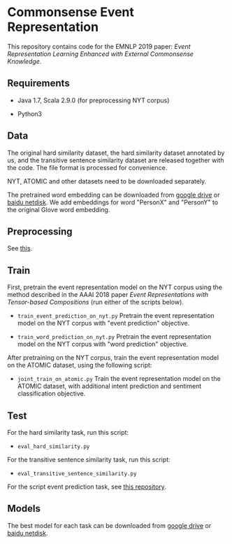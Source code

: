 # Commonsense Event Representation

This repository contains code for the EMNLP 2019 paper: *Event Representation Learning Enhanced with External Commonsense Knowledge*.

## Requirements

- Java 1.7, Scala 2.9.0 (for preprocessing NYT corpus)

- Python3

## Data

The original hard similarity dataset, the hard similarity dataset annotated by us, and the transitive sentence similarity dataset are released together with the code. The file format is processed for convenience.

NYT, ATOMIC and other datasets need to be downloaded separately.

The pretrained word embedding can be downloaded from [google drive](https://drive.google.com/open?id=1Jw-X-mVci5VbKg0Gl0ZRRwhgfgyiZ7Vc) or [baidu netdisk](https://pan.baidu.com/s/1VqGYRuLwEXhK9QXoOboAsg). We add embeddings for word "PersonX" and "PersonY" to the original Glove word embedding.

## Preprocessing

See [this](https://github.com/MagiaSN/CommonsenseERL_EMNLP_2019/blob/master/preproc/README.md).

## Train

First, pretrain the event representation model on the NYT corpus using the method described in the AAAI 2018 paper *Event Representations with Tensor-based Compositions* (run either of the scripts below).

- `train_event_prediction_on_nyt.py` Pretrain the event representation model on the NYT corpus with "event prediction" objective.

- `train_word_prediction_on_nyt.py` Pretrain the event representation model on the NYT corpus with "word prediction" objective.

After pretraining on the NYT corpus, train the event representation model on the ATOMIC dataset, using the following script:

- `joint_train_on_atomic.py` Train the event representation model on the ATOMIC dataset, with additional intent prediction and sentiment classification objective.

## Test

For the hard similarity task, run this script:

- `eval_hard_similarity.py`

For the transitive sentence similarity task, run this script:

- `eval_transitive_sentence_similarity.py`

For the script event prediction task, see [this repository](https://github.com/MagiaSN/ConstructingNEEG_IJCAI_2018).

## Models

The best model for each task can be downloaded from [google drive](https://drive.google.com/open?id=1seOoilUdx4E3D9nKQiT9xZuWStgr8GXm) or [baidu netdisk](https://pan.baidu.com/s/1DqEVPhoubRQL7-ceCU6uMw).
